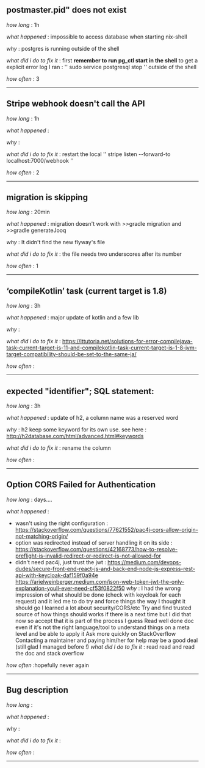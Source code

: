 ## postmaster.pid" does not exist
*how long* : 1h

*what happened* : impossible to access database when starting nix-shell

*why* : postgres is running outside of the shell 

*what did i do to fix it* : first **remember to run pg_ctl start in the shell** to get a explicit error log
I ran : 
''
sudo service postgresql stop 
''
outside of the shell

*how often* : 3

--------------
## Stripe webhook doesn't call the API

*how long* : 1h

*what happened* : 

*why* :

*what did i do to fix it* : restart the local 
''
stripe listen --forward-to localhost:7000/webhook
''

*how often* : 2

--------------
## migration is skipping 

*how long* : 20min

*what happened* : migration doesn't work with >>gradle migration and >>gradle generateJooq

*why* : It didn't find the new flyway's file

*what did i do to fix it* : the file needs two underscores after its number

*how often* : 1

--------------
## ‘compileKotlin’ task (current target is 1.8)

*how long* : 3h

*what happened* : major update of kotlin and a few lib

*why* : 

*what did i do to fix it* : 
https://ittutoria.net/solutions-for-error-compilejava-task-current-target-is-11-and-compilekotlin-task-current-target-is-1-8-jvm-target-compatibility-should-be-set-to-the-same-ja/

*how often* :

--------------
## expected "identifier"; SQL statement:

*how long* : 3h

*what happened* : update of h2, a column name was a reserved word

*why* : h2 keep some keyword for its own use. see here :  http://h2database.com/html/advanced.html#keywords

*what did i do to fix it* : rename the column

*how often* :

--------------
## Option CORS Failed for Authentication

*how long* : days....

*what happened* : 
- wasn't using the right configuration :
  https://stackoverflow.com/questions/77621552/pac4j-cors-allow-origin-not-matching-origin/
- option was redirected instead of server handling it on its side :
  https://stackoverflow.com/questions/42168773/how-to-resolve-preflight-is-invalid-redirect-or-redirect-is-not-allowed-for
- didn't need pac4j, just trust the jwt :
  https://medium.com/devops-dudes/secure-front-end-react-js-and-back-end-node-js-express-rest-api-with-keycloak-daf159f0a94e
  https://arielweinberger.medium.com/json-web-token-jwt-the-only-explanation-youll-ever-need-cf53f0822f50
*why* :
  I had the wrong impression of what should be done (check with keycloak for each request) and it led me to do try and force things the way I thought it should go
  I learned a lot about security/CORS/etc
  Try and find trusted source of how things should works if there is a next time but I did that now so accept that it is part of the process I guess
  Read well done doc even if it's not the right language/tool to understand things on a meta level and be able to apply it
  Ask more quickly on StackOverflow
  Contacting a maintainer and paying him/her for help may be a good deal (still glad I managed before !)
*what did I do to fix it* : 
read read and read the doc and stack overflow

*how often* :hopefully never again

--------------
## Bug description

*how long* :

*what happened* :

*why* :

*what did i do to fix it* :

*how often* :

--------------